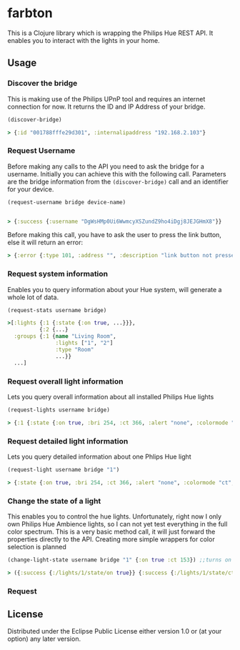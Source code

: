 # farbton

This is a Clojure library which is wrapping the Philips Hue REST API. It enables you to interact with the lights in your home.

## Usage
### Discover the bridge

This is making use of the Philips UPnP tool and requires an internet connection for now. 
It returns the ID and IP Address of your bridge.

```clojure
(discover-bridge)

> {:id "001788fffe29d301", :internalipaddress "192.168.2.103"}
```

### Request Username

Before making any calls to the API you need to ask the bridge for a username. Initially you can achieve this with the following call. Parameters are the bridge information from the `(discover-bridge)` call and an identifier for your device.

```clojure
(request-username bridge device-name)


> {:success {:username "DgWsHMp0Ui6WwmcyXSZundZ9ho4iDgj8JEJGHmX8"}}
```
Before making this call, you have to ask the user to press the link button, else it will return an error:

```clojure
> {:error {:type 101, :address "", :description "link button not pressed"}}
```

### Request system information

Enables you to query information about your Hue system, will generate a whole lot of data.

```clojure
(request-stats username bridge)

>[:lights {:1 {:state {:on true, ...}}}, 
          {:2 {...}
  :groups {:1 {name "Living Room", 
               :lights ["1", "2"]
               :type "Room"
               ...}}
  ...] 
```

### Request overall light information

Lets you query overall information about all installed Philips Hue lights

```clojure
(request-lights username bridge)

> {:1 {:state {:on true, :bri 254, :ct 366, :alert "none", :colormode "ct", :reachable true}, :type "Color temperature light", :name "Stehlampe", :modelid "LTW001", :manufacturername "Philips", :uniqueid "00:27:12:31:10:38:7d:22-0a", :swversion "5.50.1.19085"}, :2 {:state {:on ... }}}
```

### Request detailed light information

Lets you query detailed information about one Phlips Hue light

```clojure
(request-light username bridge "1")

> {:state {:on true, :bri 254, :ct 366, :alert "none", :colormode "ct", :reachable true}, :type "Color temperature light", :name "Ceiling Lamp", :modelid "LTW001", :manufacturername "Philips", :uniqueid "00:27:12:31:10:38:7d:22-0a", :swversion "5.50.1.19085"}
```

### Change the state of a light

This enables you to control the hue lights. Unfortunately, right now I only own Philips Hue Ambience lights, so I can not yet test everything in the full color spectrum. This is a very basic method call, it will just forward the properties directly to the API. Creating more simple wrappers for color selection is planned

```clojure
(change-light-state username bridge "1" {:on true :ct 153}) ;;turns on the lamp in a cold color

> ({:success {:/lights/1/state/on true}} {:success {:/lights/1/state/ct 153}})
```

### Request 

## License
Distributed under the Eclipse Public License either version 1.0 or (at
your option) any later version.

